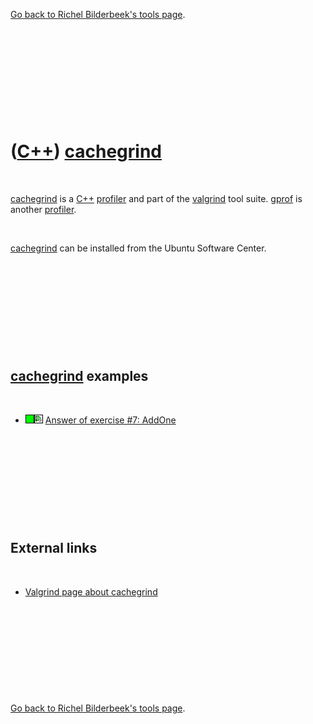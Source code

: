 
[Go back to Richel Bilderbeek's tools page](Tools.md).

 

 

 

 

 

([C++](Cpp.md)) [cachegrind](CppCachegrind.md)
================================================

 

[cachegrind](CppCachegrind.md) is a [C++](Cpp.md)
[profiler](CppProfiler.md) and part of the [valgrind](CppValgrind.md)
tool suite. [gprof](CppGprof.md) is another
[profiler](CppProfiler.md).

 

[cachegrind](CppCachegrind.md) can be installed from the Ubuntu
Software Center.

 

 

 

 

 

[cachegrind](CppCachegrind.md) examples
----------------------------------------

 

-   ![OKAY](PicGreen.png)![Qt Creator](PicQtCreator.png) [Answer of
    exercise \#7: AddOne](CppExerciseAddOneAnswer.md)

 

 

 

 

 

External links
--------------

 

-   [Valgrind page about
    cachegrind](http://valgrind.org/info/tools.html#cachegrind)

 

 

 

 

 

[Go back to Richel Bilderbeek's tools page](Tools.md).

 

